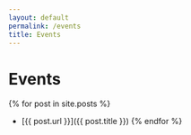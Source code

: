 ```yaml
---
layout: default
permalink: /events
title: Events
---
```


# Events
      
{% for post in site.posts %}
  * [{{ post.url }}]({{ post.title }})
{% endfor %}
